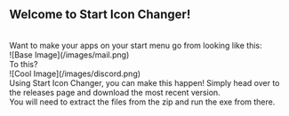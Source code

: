 ## Welcome to Start Icon Changer!
<br>
Want to make your apps on your start menu go from looking like this:
<br>
![Base Image](/images/mail.png)
<br>
To this?
<br>
![Cool Image](/images/discord.png)
<br>
Using Start Icon Changer, you can make this happen! Simply head over to the releases page and download the most recent version.
<br>
You will need to extract the files from the zip and run the exe from there.